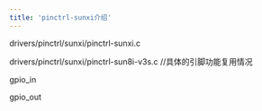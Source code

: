 ```yaml
---
title: 'pinctrl-sunxi介绍'
---
```


drivers/pinctrl/sunxi/pinctrl-sunxi.c

drivers/pinctrl/sunxi/pinctrl-sun8i-v3s.c //具体的引脚功能复用情况

gpio\_in

gpio\_out
